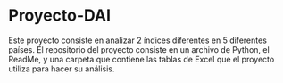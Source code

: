 # Proyecto-DAI
Este proyecto consiste en analizar 2 índices diferentes en 5 diferentes países. El repositorio del proyecto consiste en un archivo de Python, el ReadMe, y una carpeta que contiene las tablas de Excel que el proyecto utiliza para hacer su análisis. 

